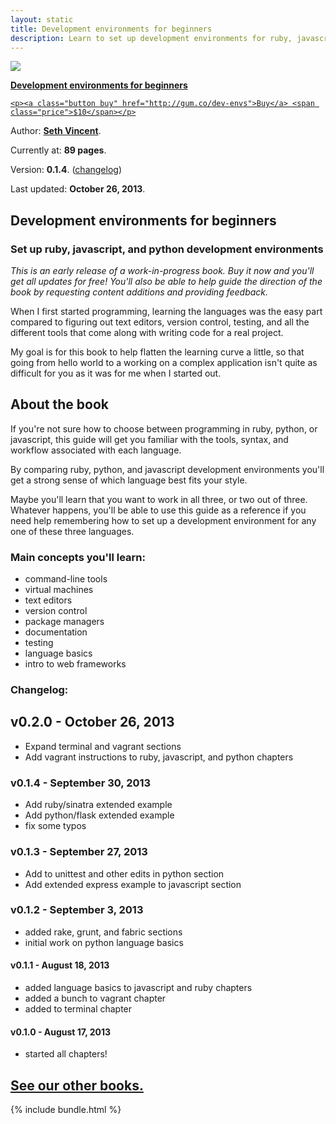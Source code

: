 ```yaml
---
layout: static
title: Development environments for beginners
description: Learn to set up development environments for ruby, javascript, and python.
---
```

<div id="book">
  <a href="http://gum.co/dev-envs">
    <img src="{{ site.baseurl }}/img/books/dev-envs.png" />
    <p><strong>Development environments for beginners</strong></p>

    <p><a class="button buy" href="http://gum.co/dev-envs">Buy</a> <span class="price">$10</span></p>
  </a>
  <div id="meta">
    <p>Author: <b><a href="http://sethvincent.com" target="_blank">Seth Vincent</a></b>.</p>
    <p>Currently at: <b>89 pages</b>.</p>
    <p>Version: <b>0.1.4</b>. (<a href="#changelog" alt="changelog">changelog</a>)</p>
    <p>Last updated: <b>October 26, 2013</b>.</p>
  </div>
</div>

## Development environments for beginners
### Set up ruby, javascript, and python development environments

_This is an early release of a work-in-progress book. Buy it now and you'll get all updates for free! You'll also be able to help guide the direction of the book by requesting content additions and providing feedback._

When I first started programming, learning the languages was the easy part compared to figuring out text editors, version control, testing, and all the different tools that come along with writing code for a real project.

My goal is for this book to help flatten the learning curve a little, so that going from hello world to a working on a complex application isn't quite as difficult for you as it was for me when I started out.

## About the book
If you're not sure how to choose between programming in ruby, python, or javascript, this guide will get you familiar with the tools, syntax, and workflow associated with each language.

By comparing ruby, python, and javascript development environments you'll get a strong sense of which language best fits your style. 

Maybe you'll learn that you want to work in all three, or two out of three. Whatever happens, you'll be able to use this guide as a reference if you need help remembering how to set up a development environment for any one of these three languages.

### Main concepts you'll learn:
- command-line tools
- virtual machines
- text editors
- version control
- package managers
- documentation
- testing
- language basics
- intro to web frameworks

### Changelog:

## v0.2.0 - October 26, 2013
- Expand terminal and vagrant sections
- Add vagrant instructions to ruby, javascript, and python chapters

### v0.1.4 - September 30, 2013
- Add ruby/sinatra extended example
- Add python/flask extended example
- fix some typos

### v0.1.3 - September 27, 2013
- Add to unittest and other edits in python section
- Add extended express example to javascript section

### v0.1.2 - September 3, 2013
- added rake, grunt, and fabric sections
- initial work on python language basics

#### v0.1.1 - August 18, 2013
- added language basics to javascript and ruby chapters
- added a bunch to vagrant chapter
- added to terminal chapter

#### v0.1.0 - August 17, 2013
- started all chapters!


<section id="introduction">
  <div class="container">
    <div class="inner-wrapper">
      <h2><a href="{{ site.baseurl }}/books">See our other books.</a></h2>
      {% include bundle.html %}
    </div>
  </div>
</section>